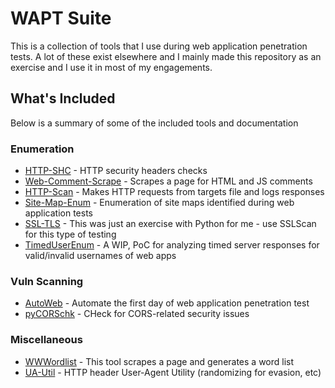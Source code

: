 # WAPT Suite
This is a collection of tools that I use during web application penetration tests. A lot of these exist elsewhere and I mainly made this repository as an exercise and I use it in most of my engagements. 
## What's Included
Below is a summary of some of the included tools and documentation
### Enumeration
 * [HTTP-SHC](enum/http-headers/) - HTTP security headers checks
 * [Web-Comment-Scrape](enum/comments/) - Scrapes a page for HTML and JS comments
 * [HTTP-Scan](enum/http-scan/) - Makes HTTP requests from targets file and logs responses
 * [Site-Map-Enum](enum/site-maps/) - Enumeration of site maps identified during web application tests
 * [SSL-TLS](enum/ssl-tls/) - This was just an exercise with Python for me - use SSLScan for this type of testing
 * [TimedUserEnum](enum/username/) - A WIP, PoC for analyzing timed server responses for valid/invalid usernames of web apps
 
### Vuln Scanning 
 * [AutoWeb](auto/) - Automate the first day of web application penetration test
 * [pyCORSchk](enum/cors/) - CHeck for CORS-related security issues

### Miscellaneous
 * [WWWordlist](misc/wordlists/) - This tool scrapes a page and generates a word list
 * [UA-Util](misc/ua-util.py) - HTTP header User-Agent Utility (randomizing for evasion, etc)
